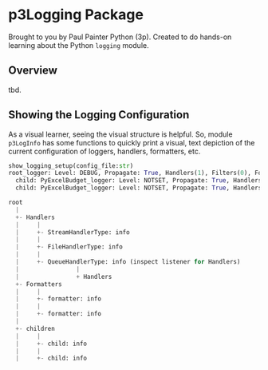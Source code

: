 # p3Logging Package

Brought to you by Paul Painter Python (3p). Created to do hands-on learning about the Python `logging` module.

## Overview

tbd.

## Showing the Logging Configuration

As a visual learner, seeing the visual structure is helpful. So, module `p3LogInfo` has some functions to quickly print a visual, text depiction of the current configuration of loggers, handlers, formatters, etc.

```python
show_logging_setup(config_file:str)
root_logger: Level: DEBUG, Propagate: True, Handlers(1), Filters(0), Formatters(0), Children(1), Parent('None')
  child: PyExcelBudget_logger: Level: NOTSET, Propagate: True, Handlers(0), Filters(0), Formatters(0), Children(0), Parent('root')
  child: PyExcelBudget_logger: Level: NOTSET, Propagate: True, Handlers(0), Filters(0), Formatters(0), Children(0), Parent('root')

root
  |
  +- Handlers
  |     |
  |     +- StreamHandlerType: info
  |     |
  |     +- FileHandlerType: info
  |     |
  |     +- QueueHandlerType: info (inspect listener for Handlers)
  |                |
  |                + Handlers
  +- Formatters
  |     |
  |     +- formatter: info
  |     |
  |     +- formatter: info
  |
  +- children
  |     |
  |     +- child: info
  |     |
  |     +- child: info

```
